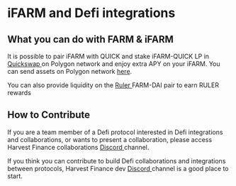 # iFARM and Defi integrations

## What you can do with FARM & iFARM

It is possible to pair iFARM with QUICK and stake iFARM-QUICK LP in [Quickswap ](https://quickswap.exchange/#/quick)on Polygon network and enjoy extra APY on your iFARM. You can send assets on Polygon network [here](https://wallet.matic.network/bridge).

You can also provide liquidity on the [Ruler ](https://app.rulerprotocol.com/app/markets)FARM-DAI pair to earn RULER rewards

## How to Contribute

If you are a team member of a Defi protocol interested in Defi integrations and collaborations, or wants to present a collaboration, please access Harvest Finance collaborations [Discord ](https://discord.com/channels/748967094745563176/757653450015244328)channel.

If you think you can contribute to build Defi collaborations and integrations between protocols, Harvest Finance dev [Discord ](https://discord.com/channels/748967094745563176/754059859279872041)channel is a good place to start. 

